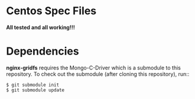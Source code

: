 Centos Spec Files
=================

**All tested and all working!!!**


Dependencies
============

**nginx-gridfs** requires the Mongo-C-Driver which is a submodule to
this repository. To check out the submodule (after cloning this
repository), run::

    $ git submodule init
    $ git submodule update


